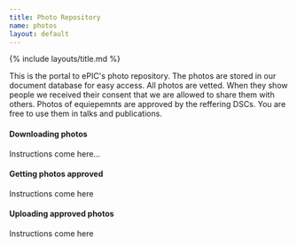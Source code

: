 ```yaml
---
title: Photo Repository
name: photos
layout: default
---
```


{% include layouts/title.md %}

This is the portal to ePIC's photo repository. The photos are stored in our document database for easy access. All photos are vetted. When they show people we received their consent that we are allowed to share them with others. Photos of equiepemnts are approved by the reffering DSCs. You are free to use them in talks and publications.

#### Downloading photos
Instructions come here...

#### Getting photos approved
Instructions come here

#### Uploading approved photos
Instructions come here
